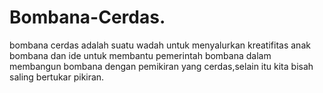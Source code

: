 Bombana-Cerdas.
===============

bombana cerdas adalah suatu wadah untuk menyalurkan kreatifitas anak bombana dan ide untuk membantu pemerintah bombana dalam membangun bombana dengan pemikiran yang cerdas,selain itu kita bisah saling bertukar pikiran.